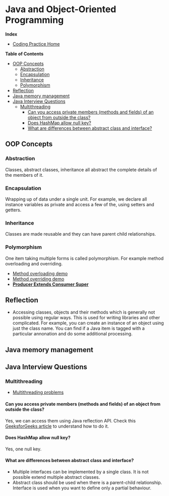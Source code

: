 # Java and Object-Oriented Programming

**Index**
- [Coding Practice Home](..)

<!-- START doctoc generated TOC please keep comment here to allow auto update -->
<!-- DON'T EDIT THIS SECTION, INSTEAD RE-RUN doctoc TO UPDATE -->
**Table of Contents**

- [OOP Concepts](#oop-concepts)
  - [Abstraction](#abstraction)
  - [Encapsulation](#encapsulation)
  - [Inheritance](#inheritance)
  - [Polymorphism](#polymorphism)
- [Reflection](#reflection)
- [Java memory management](#java-memory-management)
- [Java Interview Questions](#java-interview-questions)
  - [Multithreading](#multithreading)
    - [Can you access private members (methods and fields) of an object from outside the class?](#can-you-access-private-members-methods-and-fields-of-an-object-from-outside-the-class)
    - [Does HashMap allow null key?](#does-hashmap-allow-null-key)
    - [What are differences between abstract class and interface?](#what-are-differences-between-abstract-class-and-interface)

<!-- END doctoc generated TOC please keep comment here to allow auto update -->

## OOP Concepts

### Abstraction
Classes, abstract classes, inheritance all abstract the complete details of the members of it.

### Encapsulation
Wrapping up of data under a single unit. For example, we declare all instance variables as private and access a few of the, using setters and getters.

### Inheritance
Classes are made reusable and they can have parent child relationships.

### Polymorphism
One item taking multiple forms is called polymorphism. For example method overloading and overriding.

- [Method overloading demo](https://github.com/PardhuMadipalli/coding-practice/blob/main/javapractice/MethodOverloadingDemo.java)
- [Method overriding demo](https://github.com/PardhuMadipalli/coding-practice/blob/main/javapractice/MethodOverridingDemo.java)
- **[Producer Extends Consumer Super](https://stackoverflow.com/questions/4343202/difference-between-super-t-and-extends-t-in-java/4343547#4343547)**

## Reflection

- Accessing classes, objects and their methods which is generally not possible using regular ways. This is used for writing libraries and other complicated. For example, you can create an instance of an object using just the class name. You can find if a Java item is tagged with a particular annonation and do some additional processing.

## Java memory management

## Java Interview Questions

### Multithreading
- [Multithreading problems](https://github.com/PardhuMadipalli/coding-practice/blob/main/javapractice/multithreading)

#### Can you access private members (methods and fields) of an object from outside the class?
Yes, we can access them using Java reflection API. 
Check this [GeeksforGeeks article](https://www.geeksforgeeks.org/how-to-access-private-field-and-method-using-reflection-in-java) to understand how to do it.


#### Does HashMap allow null key?
Yes, one null key.

#### What are differences between abstract class and interface?

- Multiple interfaces can be implemented by a single class. It is not possible extend multiple abstract classes.
- Abstract class should be used when there is a parent-child relationship. Interface is used when you want to define only a partial behaviour.

